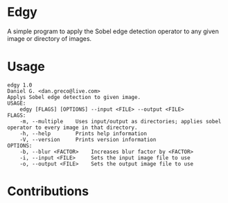 # Edgy
A simple program to apply the Sobel edge detection operator to any given image or directory of images.

# Usage
```
edgy 1.0
Daniel G. <dan.greco@live.com>
Applys Sobel edge detection to given image.
USAGE:
    edgy [FLAGS] [OPTIONS] --input <FILE> --output <FILE>
FLAGS:
    -m, --multiple    Uses input/output as directories; applies sobel operator to every image in that directory.
    -h, --help        Prints help information
    -V, --version     Prints version information
OPTIONS:
    -b, --blur <FACTOR>    Increases blur factor by <FACTOR>
    -i, --input <FILE>     Sets the input image file to use
    -o, --output <FILE>    Sets the output image file to use
```

# Contributions
